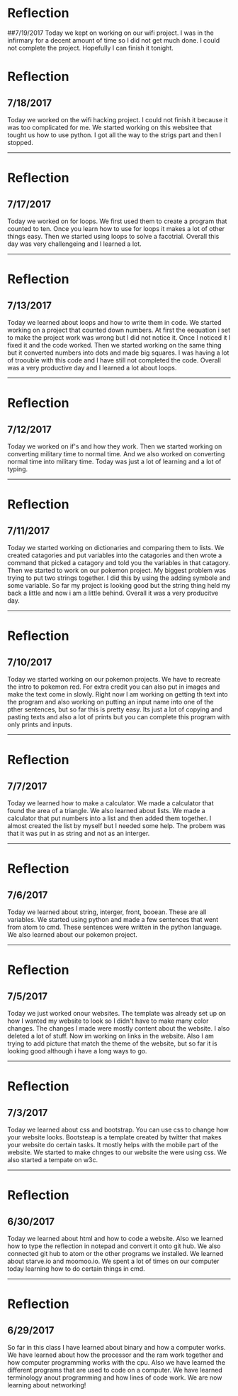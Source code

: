  # Reflection
 ##7/19/2017
Today we kept on working on our wifi project. I was in the infirmary for a decent amount of time so I did not get much done. I could not complete the project. Hopefully I can finish it tonight.
 # Reflection
 ## 7/18/2017
Today we worked on the wifi hacking project. I could not finish it because it was too complicated for me. We started working on this websitee that tought us how to use python. I got all the way to the strigs part and then I stopped.

---

 # Reflection
 ## 7/17/2017
Today we worked on for loops. We first used them to create a program that counted to ten. Once you learn how to use for loops it makes a lot of other things easy. Then we started using loops to solve a facotrial. Overall this day was very challengeing and I learned a lot.

---

 # Reflection
 ## 7/13/2017
Today we learned about loops and how to write them in code. We started working on a project that counted down numbers. At first the eequation i set to make the project work was wrong but I did not notice it. Once I noticed it I fixed it and the code worked. Then we started working on the same thing but it converted numbers into dots and made big squares. I was having a lot of troouble with this code and I have still not completed the code. Overall was a very productive day and I learned a lot about loops.

---

 # Reflection
 ## 7/12/2017
Today we worked on if's and how they work. Then we started working on converting military time to normal time. And we also worked on converting normal time into military time. Today was just a lot of learning and a lot of typing.

---

 # Reflection
 ## 7/11/2017
Today we started working on dictionaries and comparing them to lists. We created catagories and put variables into the catagories and then wrote a command that picked a catagory and told you the variables in that catagory. Then we started to work on our pokemon project. My biggest problem was trying to put two strings together. I did this by using the adding symbole and some variable. So far my project is looking good but the string thing held my back a little and now i am a little behind. Overall it was a very producitve day.

---

 # Reflection
 ## 7/10/2017
Today we started working on our pokemon projects. We have to recreate the intro to pokemon red. For extra credit you can also put in images and make the text come in slowly. Right now I am working on getting th text into the program and also working on putting an input name into one of the pther sentences, but so far this is pretty easy. Its just a lot of copying and pasting texts and also a lot of prints but  you can complete this program with only prints and inputs.

---

 # Reflection
 ## 7/7/2017
Today we learned how to make a calculator. We made a calculator that found the area of a triangle. We also learned about lists. We made a calculator that put numbers into a list and then added them together. I almost created the list by myself but I needed some help. The probem was that it was put in as string and not as an interger.

---

 # Reflection
 ## 7/6/2017
Today we learned about string, interger, front, booean. These are all variables. We started using python and made a few sentences that went from atom to cmd. These sentences were written in the python language. We also learned about our pokemon project.

---

 # Reflection
 ## 7/5/2017
Today we just worked onour websites. The template was already set up on how I wanted my website to look so I didn't have to make many color changes. The changes I made were mostly content about the website. I also deleted a lot of stuff. Now im working on links in the website. Also I am trying to add picture that match the theme of the website, but so far it is looking good although i have a long ways to go.

---

 # Reflection
 ## 7/3/2017

Today we learned about css and bootstrap. You can use css to change how your website looks. Bootsteap is a template created by twitter that makes your website do certain tasks. It mostly helps with the mobile part of the website. We started to make chnges to our website the were using css. We also started a tempate on w3c.

---

 # Reflection
 ## 6/30/2017
Today we learned about html and how to code a website. Also we learned how to type the reflection in notepad and convert it onto git hub. We also connected git hub to atom or the other programs we installed. We learned about starve.io and moomoo.io. We spent a lot of times on our computer today learning how to do certain things in cmd.

---

 # Reflection
 ## 6/29/2017
So far in this class I have learned about binary and how a computer works. We have learned about how the processor and the ram work together and how computer programming works with the cpu. Also we have learned the different programs that are used to code on a computer. We have learned terminology anout programming and how lines of code work. We are now learning about networking!
